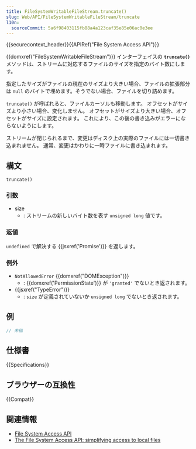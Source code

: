 ```yaml
---
title: FileSystemWritableFileStream.truncate()
slug: Web/API/FileSystemWritableFileStream/truncate
l10n:
  sourceCommit: 5a6f98403115fb88a4a123caf35e85e06ac0e3ee
---
```


{{securecontext_header}}{{APIRef("File System Access API")}}

{{domxref("FileSystemWritableFileStream")}} インターフェイスの **`truncate()`** メソッドは、ストリームに対応するファイルのサイズを指定のバイト数にします。

指定したサイズがファイルの現在のサイズより大きい場合、ファイルの拡張部分は `null` のバイトで埋めます。そうでない場合、ファイルを切り詰めます。

`truncate()` が呼ばれると、ファイルカーソルも移動します。
オフセットがサイズより小さい場合、変化しません。
オフセットがサイズより大きい場合、オフセットがサイズに設定されます。
これにより、この後の書き込みがエラーにならないようにします。

ストリームが閉じられるまで、変更はディスク上の実際のファイルには一切書き込まれません。
通常、変更はかわりに一時ファイルに書き込まれます。

## 構文

```js-nolint
truncate()
```

### 引数

- size
  - : ストリームの新しいバイト数を表す `unsigned long` 値です。

### 返値

`undefined` で解決する {{jsxref('Promise')}} を返します。

### 例外

- `NotAllowedError` {{domxref("DOMException")}}
  - : {{domxref('PermissionState')}} が `'granted'` でないとき返されます。
- {{jsxref("TypeError")}}
  - : `size` が定義されていないか `unsigned long` でないとき返されます。

## 例

```js
// 未稿
```

## 仕様書

{{Specifications}}

## ブラウザーの互換性

{{Compat}}

## 関連情報

- [File System Access API](/ja/docs/Web/API/File_System_Access_API)
- [The File System Access API: simplifying access to local files](https://web.dev/file-system-access/)
